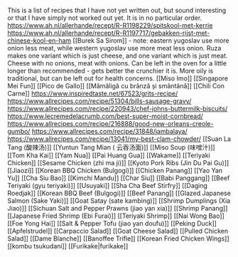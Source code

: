 This is a list of recipes that I have not yet written out, but sound interesting or that I have simply not worked out yet. It is in no particular order.
https://www.ah.nl/allerhande/recept/R-R1198229/spitskool-met-kerrie
https://www.ah.nl/allerhande/recept/R-R1197717/gebakken-rijst-met-chinese-kool-en-ham 
[[Burek Sa Sirom]] - note: eastern yugoslav use more onion less meat, while western yugoslav use more meat less onion. Ruza makes one variant which is just cheese, and one variant which is just meat. Cheese with no onions, meat with onions. Can be left in the oven for a little longer than recommended - gets better the crunchier it is. More oily is traditional, but can be left out for health concerns.
[[Miso Imo]]
[[Singapore Mei Fun]]
[[Pico de Gallo]]
[[Mămăligă cu brânză și smântână]]
[[Chili Con Carne]]
https://www.inspiredtaste.net/67523/grits-recipe/
https://www.allrecipes.com/recipe/51304/bills-sausage-gravy/
https://www.allrecipes.com/recipe/220943/chef-johns-buttermilk-biscuits/
https://www.lecremedelacrumb.com/best-super-moist-cornbread/
https://www.allrecipes.com/recipe/216888/good-new-orleans-creole-gumbo/
https://www.allrecipes.com/recipe/31848/jambalaya/
https://www.allrecipes.com/recipe/13041/my-best-clam-chowder/
[[Suan La Tang (酸辣汤)]]
[[Yuntun Tang Mian ( 云吞汤面)]]
[[Miso Soup (味噌汁)]]
[[Tom Kha Kai]]
[[Yam Nua]]
[[Pai Huang Gua]]
[[Wakame]]
[[Teriyaki Chicken]]
[[Sesame Chicken (zhi ma ji)]]
[[Kyoto Pork Ribs (Jin Du Pai Gu)]]
[[Jiaozi]]
[[Korean BBQ Chicken (Bulgogi)]]
[[Chicken Panang]]
[[Yao Yan Yu]]
[[Cha Siu Bao]]
[[Kimchi Mandu]]
[[Char Siu]]
[[Babi Panggang]]
[[Beef Teriyaki (gyu teriyaki)]]
[[Usuyaki]]
[[Sha Cha Beef Stirfry]]
[[Daging Roedjak]]
[[Korean BBQ Beef (Bulgogi)]]
[[Beef Panang]]
[[Glazed Japanese Salmon (Sake Yaki)]]
[[Goat Satay (sate kambing)]]
[[Shrimp Dumplings (Xia Jiao)]]
[[Sichuan Salt and Pepper Prawns (jiao yan xia)]]
[[Shrimp Panang]]
[[Japanese Fried Shrimp (Ebi Furai)]]
[[Teriyaki Shrimp]]
[[Nai Wong Bao]]
[[Foe Yong Hai]]
[[Salt & Pepper Tofu (jiao yan doufu)]]
[[Peking Duck]]
[[Apfelstrudel]] 
[[Carpaccio Salad]]
[[Goat Cheese Salad]]
[[Pulled Chicken Salad]] 
[[Dame Blanche]]
[[Banoffee Trifle]]
[[Korean Fried Chicken Wings]]
[[kombu tsukudani]]
[[Furikake|furikake]]
